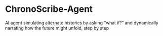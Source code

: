 # ChronoScribe-Agent
AI agent simulating alternate histories by asking “what if?” and dynamically narrating how the future might unfold, step by step
